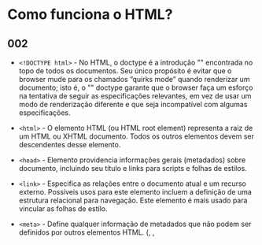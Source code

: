 # Como funciona o HTML?

## 002

- `<!DOCTYPE html>` - No HTML, o doctype é a introdução "<!DOCTYPE html>" encontrada no topo de todos os documentos. Seu único propósito é evitar que o browser mude para os chamados “quirks mode” quando renderizar um documento; isto é, o "<!DOCTYPE html>" doctype garante que o browser faça um esforço na tentativa de seguir as especificações relevantes, em vez de usar um modo de renderização diferente e que seja incompatível com algumas especificações.

- `<html>` - O elemento HTML <html> (ou HTML root element) representa a raiz de um HTML ou XHTML documento. Todos os outros elementos devem ser descendentes desse elemento.

- `<head>` - Elemento providencia informações gerais (metadados) sobre  documento, incluindo seu título e links para scripts e folhas de estilos.

- `<link>` - Especifica as relações entre o documento atual e um recurso externo. Possíveis usos para este elemento incluem a definição de uma estrutura relacional para navegação. Este elemento é mais usado para vincular as folhas de estilo.

- `<meta>` - Define qualquer informação de metadados que não podem ser definidos por outros elementos HTML. (<base>, <link>, <script>, <style> ou <title>).

- `<title>` - Elemento HTML Título define o título do documento, mostrado na barra de título de um navegador ou na aba da página. Pode conter somente texto e quaisquer marcações contidas no texto não são interpretadas. 

- `<body>` - Representa o conteúdo de um documento HTML. É permitido apenas um <body> por documento.

- `<header>` - Representa um grupo de suporte introdutório ou navegacional. Pode conter alguns elementos de cabeçalho mas também outros elementos como um logo, seções de cabeçalho, formulário de pesquisa, e outros.

- `<h1>` - Os elementos HTML <h1>–<h6> representam seis níveis de título de seção. <h1> é o nível de seção mais alto e <h6> é o mais baixo.

- `<nav>` - Representa uma seção de uma página que aponta para outras páginas ou para outras áreas da página, ou seja, uma seção com links de navegação.

- `<a>` - O elemento HTML <a> (ou o Elemento Ancora HTML define uma hiperligação (hyperlink), o destino de uma hiperligação, ou ambos.
